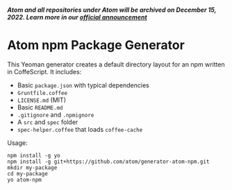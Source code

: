 ##### Atom and all repositories under Atom will be archived on December 15, 2022. Learn more in our [official announcement](https://github.blog/2022-06-08-sunsetting-atom/)
 # Atom npm Package Generator

This Yeoman generator creates a default directory layout for an npm written in
CoffeScript. It includes:

* Basic `package.json` with typical dependencies
* `Gruntfile.coffee`
* `LICENSE.md` (MIT)
* Basic `README.md`
* `.gitignore` and `.npmignore`
* A `src` and `spec` folder
* `spec-helper.coffee` that loads `coffee-cache`

Usage:

```
npm install -g yo
npm install -g git+https://github.com/atom/generator-atom-npm.git
mkdir my-package
cd my-package
yo atom-npm
```
